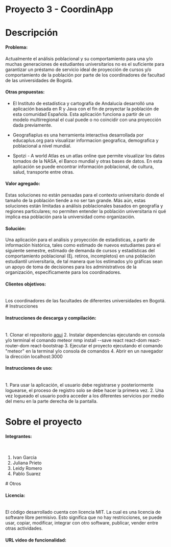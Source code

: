 # Proyecto 3 - CoordinApp
# Descripción
<h4>Problema:</h4>
Actualmente el análisis poblacional y su comportamiento para una y/o muchas generaciones de estudiantes universitarios no es el suficiente para garantizar un préstamo de servicio ideal de proyección de cursos y/o comportamiento de la población por parte de los coordinadores de facultad de las universidades de Bogotá.<br>
<h4>Otras propuestas:</h4>

- El Instituto de estadística y cartografía de Andalucía desarrolló una aplicación basada en R y Java con el fin de proyectar la población de esta comunidad Española. Esta aplicación funciona a partir de un modelo multirregional el cual puede o no coincidir con una proyección dada previamente.

- Geografiaplus es una herramienta interactiva desarrollada por educaplus.org para visualizar informacion geografica, demografica y poblacional a nivel mundial.

- Spotzi - A world Atlas es un atlas online que permite visualizar los datos tomados de la NASA, el Banco mundial y otras bases de datos. En esta aplicación se puede encontrar información poblacional, de cultura, salud, transporte entre otras.

<h4>Valor agregado:</h4>
Estas soluciones no están pensadas para el contexto universitario donde el tamaño de la población tiende a no ser tan grande. Más aún, estas soluciones están limitadas a análisis poblacionales basados en geografía y regiones particulares; no permiten entender la población universitaria ni qué implica esa población para la universidad como organización.<br>
<h4>Solución:</h4>
Una aplicación para el análisis y proyección de estadísticas, a partir de información histórica, tales como estimado de nuevos estudiantes para el siguiente semestre, estimado de demanda de cursos y estadísticas del comportamiento poblacional (Ej. retiros, incompletos) en una población estudiantil universitaria, de tal manera que los estimados y/o gráficas sean un apoyo de toma de decisiones para los administrativos de la organización, específicamente para los coordinadores.<br>

<h4>Clientes objetivos:</h4><br>
Los coordinadores de las facultades de diferentes universidades en Bogotá.
# Instrucciones
<h4>Instrucciones de descarga y compilación:</h4><br>
1. Clonar el repositorio <a href="https://github.com/pa-suarezm/coordinapp">aqui</a>
2. Instalar dependencias ejecutando en consola y/o terminal el comando meteor nmp install --save react react-dom react-router-dom react-bootstrap
3. Ejecutar el proyecto ejecutando el comando "meteor" en la terminal y/o consola de comandos
4. Abrir en un navegador la dirección localhost:3000

<h4>Instrucciones de uso:</h4><br>
1. Para usar la aplicación, el usuario debe registrarse y posteriormente loguearse, el proceso de registro solo se debe hacer la primera vez.
2. Una vez logueado el usuario podra acceder a los diferentes servicios por medio del menu en la parte derecha de la pantalla.

# Sobre el proyecto
<h4>Integrantes:</h4><br>
<ol>
  <li>Ivan Garcia</li>
  <li>Juliana Prieto</li>
  <li>Leidy Romero</li>
  <li>Pablo Suarez</li>
</ol> 
# Otros
<h4>Licencia:</h4><br>
El código desarrollado cuenta con licencia MIT. La cual es una licencia de software libre permisivo. Esto significa que no hay restricciones, se puede usar, copiar, modificar, integrar con otro software, publicar, vender entre otras actividades.

<h4>URL video de funcionalidad:<h4><br>

